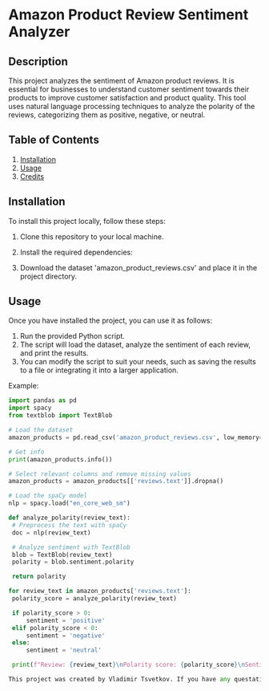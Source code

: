 # Amazon Product Review Sentiment Analyzer

## Description
This project analyzes the sentiment of Amazon product reviews. It is essential for businesses to understand customer sentiment towards their products to improve customer satisfaction and product quality. This tool uses natural language processing techniques to analyze the polarity of the reviews, categorizing them as positive, negative, or neutral.

## Table of Contents
1. [Installation](#installation)
2. [Usage](#usage)
3. [Credits](#credits)

## Installation
To install this project locally, follow these steps:
1. Clone this repository to your local machine.
2. Install the required dependencies:


3. Download the dataset 'amazon_product_reviews.csv' and place it in the project directory.

## Usage
Once you have installed the project, you can use it as follows:
1. Run the provided Python script.
2. The script will load the dataset, analyze the sentiment of each review, and print the results.
3. You can modify the script to suit your needs, such as saving the results to a file or integrating it into a larger application.

Example:
```python
import pandas as pd
import spacy
from textblob import TextBlob

# Load the dataset 
amazon_products = pd.read_csv('amazon_product_reviews.csv', low_memory=False)

# Get info 
print(amazon_products.info())

# Select relevant columns and remove missing values 
amazon_products = amazon_products[['reviews.text']].dropna()

# Load the spaCy model
nlp = spacy.load("en_core_web_sm")

def analyze_polarity(review_text):
 # Preprocess the text with spaCy
 doc = nlp(review_text)

 # Analyze sentiment with TextBlob
 blob = TextBlob(review_text)
 polarity = blob.sentiment.polarity

 return polarity

for review_text in amazon_products['reviews.text']:
 polarity_score = analyze_polarity(review_text)

 if polarity_score > 0:
     sentiment = 'positive'
 elif polarity_score < 0:
     sentiment = 'negative'
 else:
     sentiment = 'neutral'

 print(f"Review: {review_text}\nPolarity score: {polarity_score}\nSentiment: {sentiment}\n")

This project was created by Vladimir Tsvetkov. If you have any questations or suggestions please free to contact me. 
